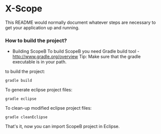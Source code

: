 # X-Scope #

This README would normally document whatever steps are necessary to get your application up and running.

### How to build the project? ###

* Building ScopeB
To build ScopeB you need Gradle build tool - http://www.gradle.org/overview
Tip: Make sure that the gradle executable is in your path.

to build the project:

    gradle build

To generate eclipse project files:

    gradle eclipse

To clean-up modified eclipse project files:

    gradle cleanEclipse

That's it, now you can import  ScopeB project in Eclipse. 